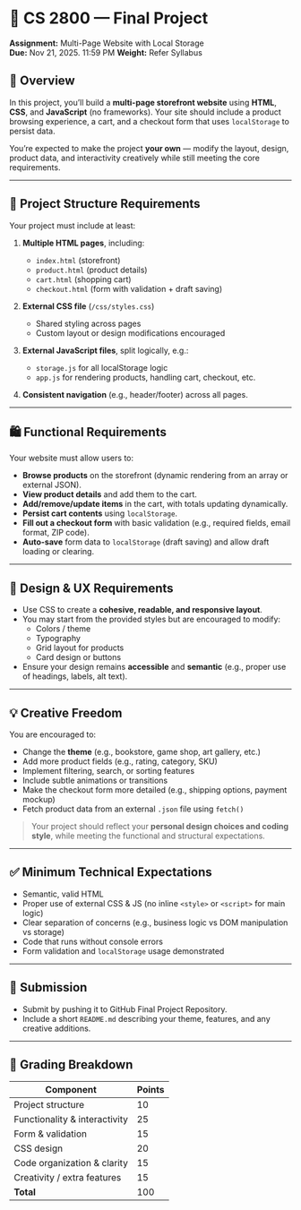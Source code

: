 # 📝 CS 2800 — Final Project  
**Assignment:** Multi-Page Website with Local Storage  
**Due:** Nov 21, 2025. 11:59 PM 
**Weight:** Refer Syllabus


## 📌 Overview
In this project, you’ll build a **multi-page storefront website** using **HTML**, **CSS**, and **JavaScript** (no frameworks). Your site should include a product browsing experience, a cart, and a checkout form that uses `localStorage` to persist data.

You’re expected to make the project **your own** — modify the layout, design, product data, and interactivity creatively while still meeting the core requirements.

---

## 🧱 Project Structure Requirements

Your project must include at least:

1. **Multiple HTML pages**, including:  
   - `index.html` (storefront)  
   - `product.html` (product details)  
   - `cart.html` (shopping cart)  
   - `checkout.html` (form with validation + draft saving)

2. **External CSS file** (`/css/styles.css`)  
   - Shared styling across pages  
   - Custom layout or design modifications encouraged

3. **External JavaScript files**, split logically, e.g.:  
   - `storage.js` for all localStorage logic  
   - `app.js` for rendering products, handling cart, checkout, etc.

4. **Consistent navigation** (e.g., header/footer) across all pages.

---

## 🛍️ Functional Requirements

Your website must allow users to:

- **Browse products** on the storefront (dynamic rendering from an array or external JSON).  
- **View product details** and add them to the cart.  
- **Add/remove/update items** in the cart, with totals updating dynamically.  
- **Persist cart contents** using `localStorage`.  
- **Fill out a checkout form** with basic validation (e.g., required fields, email format, ZIP code).  
- **Auto-save** form data to `localStorage` (draft saving) and allow draft loading or clearing.

---

## 🎨 Design & UX Requirements

- Use CSS to create a **cohesive, readable, and responsive layout**.  
- You may start from the provided styles but are encouraged to modify:
  - Colors / theme  
  - Typography  
  - Grid layout for products  
  - Card design or buttons
- Ensure your design remains **accessible** and **semantic** (e.g., proper use of headings, labels, alt text).

---

## 💡 Creative Freedom

You are encouraged to:

- Change the **theme** (e.g., bookstore, game shop, art gallery, etc.)  
- Add more product fields (e.g., rating, category, SKU)  
- Implement filtering, search, or sorting features  
- Include subtle animations or transitions  
- Make the checkout form more detailed (e.g., shipping options, payment mockup)  
- Fetch product data from an external `.json` file using `fetch()`  

> Your project should reflect your **personal design choices and coding style**, while meeting the functional and structural expectations.

---

## ✅ Minimum Technical Expectations

- Semantic, valid HTML  
- Proper use of external CSS & JS (no inline `<style>` or `<script>` for main logic)  
- Clear separation of concerns (e.g., business logic vs DOM manipulation vs storage)  
- Code that runs without console errors  
- Form validation and `localStorage` usage demonstrated

---

## 📂 Submission

- Submit by pushing it to GitHub Final Project Repository.
- Include a short `README.md` describing your theme, features, and any creative additions.

---

## 🧮 Grading Breakdown

| Component                     | Points |
|-------------------------------|--------|
| Project structure             | 10     |
| Functionality & interactivity | 25     |
| Form & validation             | 15     |
| CSS design                    | 20     |
| Code organization & clarity   | 15     |
| Creativity / extra features   | 15     |
| **Total**                     | 100    |
